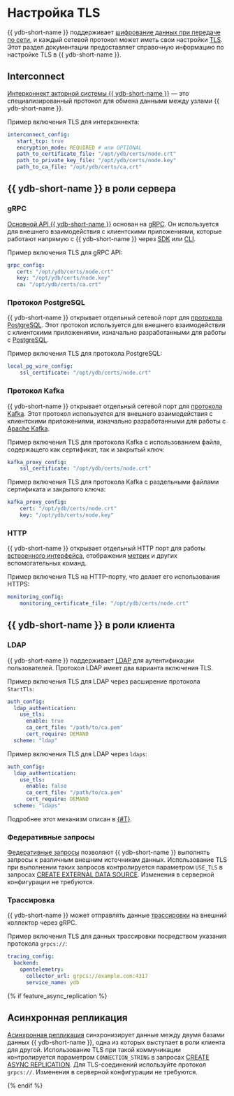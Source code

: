 # Настройка TLS

{{ ydb-short-name }} поддерживает [шифрование данных при передаче по сети](../../security/encryption/data-in-transit.md), и каждый сетевой протокол может иметь свои настройки [TLS](https://ru.wikipedia.org/wiki/Transport_Layer_Security). Этот раздел документации предоставляет справочную информацию по настройке TLS в {{ ydb-short-name }}.

## Interconnect

[Интерконнект акторной системы {{ ydb-short-name }}](../../concepts/glossary.md#actor-system-interconnect) — это специализированный протокол для обмена данными между узлами {{ ydb-short-name }}.

Пример включения TLS для интерконнекта:

```yaml
interconnect_config:
   start_tcp: true
   encryption_mode: REQUIRED # или OPTIONAL
   path_to_certificate_file: "/opt/ydb/certs/node.crt"
   path_to_private_key_file: "/opt/ydb/certs/node.key"
   path_to_ca_file: "/opt/ydb/certs/ca.crt"
```

## {{ ydb-short-name }} в роли сервера

### gRPC

[Основной API {{ ydb-short-name }}](../../reference/ydb-sdk/overview-grpc-api.md) основан на [gRPC](https://grpc.io/). Он используется для внешнего взаимодействия с клиентскими приложениями, которые работают напрямую с {{ ydb-short-name }} через [SDK](../../reference/ydb-sdk/index.md) или [CLI](../../reference/ydb-cli/index.md).

Пример включения TLS для gRPC API:

```yaml
grpc_config:
   cert: "/opt/ydb/certs/node.crt"
   key: "/opt/ydb/certs/node.key"
   ca: "/opt/ydb/certs/ca.crt"
```

### Протокол PostgreSQL

{{ ydb-short-name }} открывает отдельный сетевой порт для [протокола PostgreSQL](../../postgresql/intro.md). Этот протокол используется для внешнего взаимодействия с клиентскими приложениями, изначально разработанными для работы с [PostgreSQL](https://www.postgresql.org/).

Пример включения TLS для протокола PostgreSQL:

```yaml
local_pg_wire_config:
    ssl_certificate: "/opt/ydb/certs/node.crt"
```

### Протокол Kafka

{{ ydb-short-name }} открывает отдельный сетевой порт для [протокола Kafka](../../reference/kafka-api/index.md). Этот протокол используется для внешнего взаимодействия с клиентскими приложениями, изначально разработанными для работы с [Apache Kafka](https://kafka.apache.org/).

Пример включения TLS для протокола Kafka с использованием файла, содержащего как сертификат, так и закрытый ключ:

```yaml
kafka_proxy_config:
    ssl_certificate: "/opt/ydb/certs/node.crt"
```

Пример включения TLS для протокола Kafka с раздельными файлами сертификата и закрытого ключа:

```yaml
kafka_proxy_config:
    cert: "/opt/ydb/certs/node.crt"
    key: "/opt/ydb/certs/node.key"
```

### HTTP

{{ ydb-short-name }} открывает отдельный HTTP порт для работы [встроенного интерфейса](../../reference/embedded-ui/index.md), отображения [метрик](../../devops/manual/monitoring.md) и других вспомогательных команд.

Пример включения TLS на HTTP-порту, что делает его использования HTTPS:

```yaml
monitoring_config:
    monitoring_certificate_file: "/opt/ydb/certs/node.crt"
```

## {{ ydb-short-name }} в роли клиента

### LDAP

{{ ydb-short-name }} поддерживает [LDAP](../../security/authentication.md#ldap) для аутентификации пользователей. Протокол LDAP имеет два варианта включения TLS.

Пример включения TLS для LDAP через расширение протокола `StartTls`:

```yaml
auth_config:
  ldap_authentication:
    use_tls:
      enable: true
      ca_cert_file: "/path/to/ca.pem"
      cert_require: DEMAND
  scheme: "ldap"
```

Пример включения TLS для LDAP через `ldaps`:

```yaml
auth_config:
  ldap_authentication:
    use_tls:
      enable: false
      ca_cert_file: "/path/to/ca.pem"
      cert_require: DEMAND
  scheme: "ldaps"
```

Подробнее этот механизм описан в [{#T}](auth_config.md#ldap-auth-config).

### Федеративные запросы

[Федеративные запросы](../../concepts/federated_query/index.md) позволяют {{ ydb-short-name }} выполнять запросы к различным внешним источникам данных. Использование TLS при выполнении таких запросов контролируется параметром `USE_TLS` в запросах [CREATE EXTERNAL DATA SOURCE](../../yql/reference/syntax/create-external-data-source.md). Изменения в серверной конфигурации не требуются.

### Трассировка

{{ ydb-short-name }} может отправлять данные [трассировки](../../reference/observability/tracing/setup.md) на внешний коллектор через gRPC.

Пример включения TLS для данных трассировки посредством указания протокола `grpcs://`:

```yaml
tracing_config:
  backend:
    opentelemetry:
      collector_url: grpcs://example.com:4317
      service_name: ydb
```

{% if feature_async_replication %}

## Асинхронная репликация

[Асинхронная репликация](../../concepts/async-replication.md) синхронизирует данные между двумя базами данных {{ ydb-short-name }}, одна из которых выступает в роли клиента для другой. Использование TLS при такой коммуникации контролируется параметром `CONNECTION_STRING` в запросах [CREATE ASYNC REPLICATION](../../yql/reference/syntax/create-async-replication.md). Для TLS-соединений используйте протокол `grpcs://`. Изменения в серверной конфигурации не требуются.

{% endif %}
